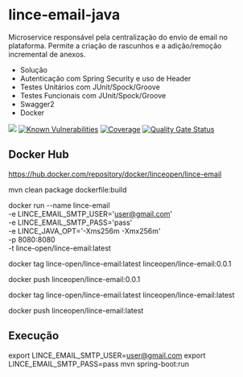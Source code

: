 # lince-email-java
Microservice responsável pela centralização do envio de email no plataforma. Permite a criação de rascunhos e a adição/remoção incremental de anexos.

* Solução
* Autenticação com Spring Security e uso de Header
* Testes Unitários com JUnit/Spock/Groove
* Testes Funcionais com JUnit/Spock/Groove
* Swagger2
* Docker

![](https://github.com/lince-open/lince-email-java/workflows/Java%20CI/badge.svg)
[![Known Vulnerabilities](https://snyk.io/test/github/lince-open/lince-email-java/badge.svg)](https://snyk.io/test/github/pedrozatta/lince-email-java)
[![Coverage](https://sonarcloud.io/api/project_badges/measure?project=lince-open_lince-email-java&metric=coverage)](https://sonarcloud.io/dashboard?id=lince-open_lince-email-java)
[![Quality Gate Status](https://sonarcloud.io/api/project_badges/measure?project=lince-open_lince-email-java&metric=alert_status)](https://sonarcloud.io/dashboard?id=lince-open_lince-email-java)

## Docker Hub

https://hub.docker.com/repository/docker/linceopen/lince-email

mvn clean package dockerfile:build

docker run --name lince-email \
-e LINCE_EMAIL_SMTP_USER='user@gmail.com' \
-e LINCE_EMAIL_SMTP_PASS='pass' \
-e LINCE_JAVA_OPT='-Xms256m -Xmx256m' \
-p 8080:8080 \
-t lince-open/lince-email:latest

docker tag lince-open/lince-email:latest linceopen/lince-email:0.0.1

docker push linceopen/lince-email:0.0.1

docker tag lince-open/lince-email:latest linceopen/lince-email:latest

docker push linceopen/lince-email:latest

## Execução

export LINCE_EMAIL_SMTP_USER=user@gmail.com
export LINCE_EMAIL_SMTP_PASS=pass
mvn spring-boot:run

